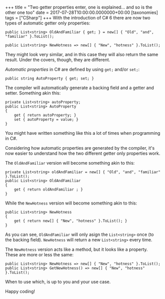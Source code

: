 +++
title = "Two getter properties enter, one is explained... and so is the other one too"
date = 2017-07-28T10:00:00.0000000+00:00
[taxonomies]
tags = ["CSharp"]
+++
With the introduction of C# 6 there are now two types of automatic getter only properties:

```
public List<string> OldAndFamiliar { get; } = new[] { "Old", "and", "familiar" }.ToList();

public List<string> NewHotness => new[] { "New", "hotness" }.ToList();
```

They might look very similar, and in this case they will also return the same result. Under the covers, though, they are different.

*Automatic properties*  in C# are defined by using `get;` and/or `set;`:

```
public string AutoProperty { get; set; }
```

The compiler will automatically generate a backing field and a getter and setter. Something akin this:

```
private List<string> autoProperty;
public List<string> AutoProperty
{
    get { return autoProperty; }
    set { autoProperty = value; }
}
```

You might have written something like this a lot of times when programming in C#.

Considering how automatic properties are generated by the compiler, it's now easier to understand how the two different getter only properties work.

The `OldAndFamiliar` version will become something akin to this:

```
private List<string> oldAndFamiliar = new[] { "Old", "and", "familiar" }.ToList();
public List<string> OldAndFamiliar 
{
    get { return oldAndFamiliar ; }
}
```

While the `NewHotness` version will become something akin to this:

```
public List<string> NewHotness
{
    get { return new[] { "New", "hotness" }.ToList(); }
}
```

As you can see, `OldAndFamiliar` will only asign the `List<string>` once (to the backing field). `NewHotness` will return a new `List<string>` every time.

The `NewHotness` version acts like a method, but it looks like a property. These are more or less the same:

```
public List<string> NewHotness => new[] { "New", "hotness" }.ToList();
public List<string> GetNewHotness() => new[] { "New", "hotness" }.ToList();
```

When to use which, is up to you and your use case.

Happy coding!
